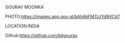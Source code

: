 GOURAV MOONKA

PHOTO:https://images.app.goo.gl/bAhAkFM7JJYd9VCd7

LOCATION:INDIA

Github:https://github.com/bitgourav
